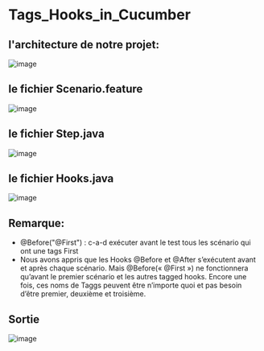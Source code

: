 # Tags_Hooks_in_Cucumber
## l'architecture de notre projet:
![image](https://user-images.githubusercontent.com/7100940/213880809-1ba74465-f426-4c2c-a159-a1c2ab44b390.png)

## le fichier Scenario.feature
![image](https://user-images.githubusercontent.com/7100940/213880855-28209e64-d4bd-4525-b9fb-a87fbcd87d3f.png)

## le fichier Step.java
![image](https://user-images.githubusercontent.com/7100940/213880892-bb327511-0c9f-4d5e-b76c-bda37151f896.png)

## le fichier Hooks.java
![image](https://user-images.githubusercontent.com/7100940/213880945-b5a9d1f2-60f2-4e12-966b-ffb9659fa167.png)


## Remarque: 
- @Before("@First") : c-a-d exécuter avant le test tous les scénario qui ont une tags First
- Nous avons appris que les Hooks @Before et @After s’exécutent avant et après chaque scénario. Mais @Before(« @First ») ne fonctionnera qu’avant le premier scénario et les autres  tagged hooks. Encore une fois, ces noms de Taggs peuvent être n’importe quoi et pas besoin d’être premier, deuxième et troisième.

## Sortie
![image](https://user-images.githubusercontent.com/7100940/213881139-78461cef-3ca8-46d1-8c4c-43e8ed835638.png)
